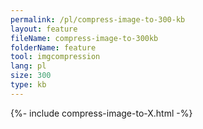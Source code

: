```yaml
---
permalink: /pl/compress-image-to-300-kb
layout: feature
fileName: compress-image-to-300kb
folderName: feature
tool: imgcompression
lang: pl
size: 300
type: kb
---
```


{%- include compress-image-to-X.html -%}
